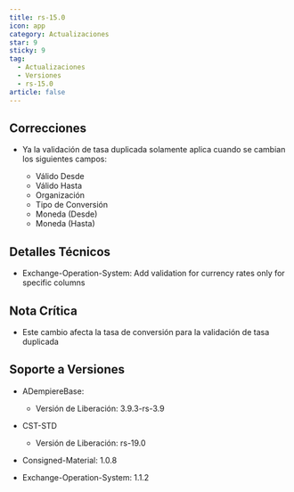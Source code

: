 ```yaml
---
title: rs-15.0
icon: app
category: Actualizaciones
star: 9
sticky: 9
tag:
  - Actualizaciones
  - Versiones
  - rs-15.0
article: false
---
```


## Correcciones

- Ya la validación de tasa duplicada solamente aplica cuando se cambian los siguientes campos:

  - Válido Desde
  - Válido Hasta
  - Organización
  - Tipo de Conversión
  - Moneda (Desde)
  - Moneda (Hasta)

## Detalles Técnicos

- Exchange-Operation-System: Add validation for currency rates only for specific columns

## Nota Crítica

- Este cambio afecta la tasa de conversión para la validación de tasa duplicada

## Soporte a Versiones

- ADempiereBase:

  - Versión de Liberación: 3.9.3-rs-3.9

- CST-STD

  - Versión de Liberación: rs-19.0

- Consigned-Material: 1.0.8
- Exchange-Operation-System: 1.1.2
